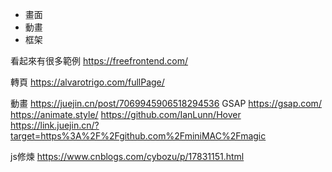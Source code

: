 - 畫面
- 動畫
- 框架


看起來有很多範例
https://freefrontend.com/



轉頁
https://alvarotrigo.com/fullPage/

動畫 https://juejin.cn/post/7069945906518294536
GSAP 
https://gsap.com/
https://animate.style/
https://github.com/IanLunn/Hover
https://link.juejin.cn/?target=https%3A%2F%2Fgithub.com%2FminiMAC%2Fmagic


js修煉
https://www.cnblogs.com/cybozu/p/17831151.html


